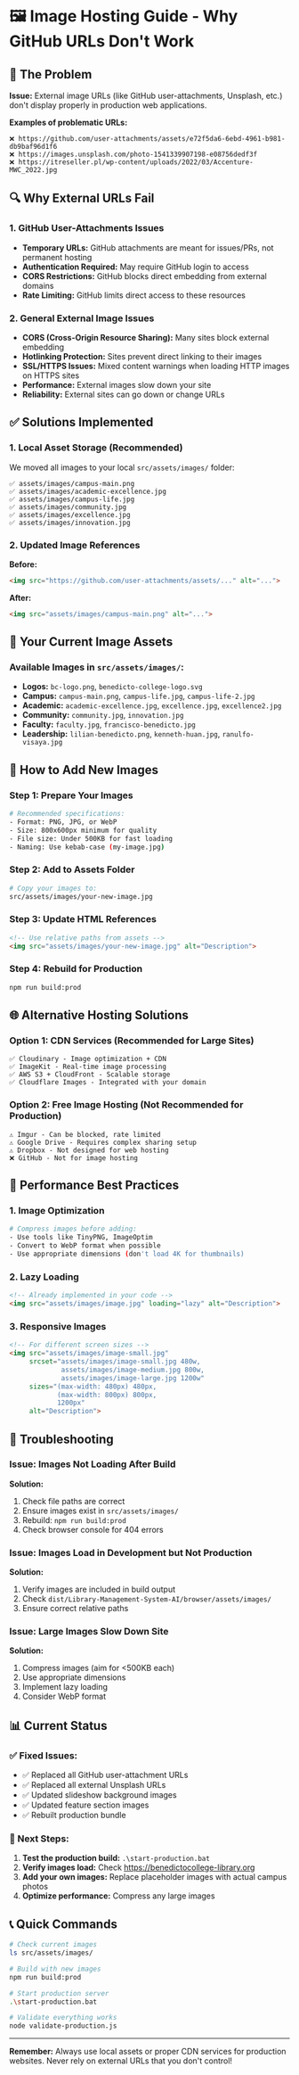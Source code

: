# 🖼️ Image Hosting Guide - Why GitHub URLs Don't Work

## 🚫 The Problem

**Issue:** External image URLs (like GitHub user-attachments, Unsplash, etc.) don't display properly in production web applications.

**Examples of problematic URLs:**
```
❌ https://github.com/user-attachments/assets/e72f5da6-6ebd-4961-b981-db9baf96d1f6
❌ https://images.unsplash.com/photo-1541339907198-e08756dedf3f
❌ https://itreseller.pl/wp-content/uploads/2022/03/Accenture-MWC_2022.jpg
```

## 🔍 Why External URLs Fail

### 1. **GitHub User-Attachments Issues**
- **Temporary URLs:** GitHub attachments are meant for issues/PRs, not permanent hosting
- **Authentication Required:** May require GitHub login to access
- **CORS Restrictions:** GitHub blocks direct embedding from external domains
- **Rate Limiting:** GitHub limits direct access to these resources

### 2. **General External Image Issues**
- **CORS (Cross-Origin Resource Sharing):** Many sites block external embedding
- **Hotlinking Protection:** Sites prevent direct linking to their images
- **SSL/HTTPS Issues:** Mixed content warnings when loading HTTP images on HTTPS sites
- **Performance:** External images slow down your site
- **Reliability:** External sites can go down or change URLs

## ✅ Solutions Implemented

### 1. **Local Asset Storage (Recommended)**
We moved all images to your local `src/assets/images/` folder:

```
✅ assets/images/campus-main.png
✅ assets/images/academic-excellence.jpg
✅ assets/images/campus-life.jpg
✅ assets/images/community.jpg
✅ assets/images/excellence.jpg
✅ assets/images/innovation.jpg
```

### 2. **Updated Image References**
**Before:**
```html
<img src="https://github.com/user-attachments/assets/..." alt="...">
```

**After:**
```html
<img src="assets/images/campus-main.png" alt="...">
```

## 📁 Your Current Image Assets

### Available Images in `src/assets/images/`:
- **Logos:** `bc-logo.png`, `benedicto-college-logo.svg`
- **Campus:** `campus-main.png`, `campus-life.jpg`, `campus-life-2.jpg`
- **Academic:** `academic-excellence.jpg`, `excellence.jpg`, `excellence2.jpg`
- **Community:** `community.jpg`, `innovation.jpg`
- **Faculty:** `faculty.jpg`, `francisco-benedicto.jpg`
- **Leadership:** `lilian-benedicto.png`, `kenneth-huan.jpg`, `ranulfo-visaya.jpg`

## 🔧 How to Add New Images

### Step 1: Prepare Your Images
```bash
# Recommended specifications:
- Format: PNG, JPG, or WebP
- Size: 800x600px minimum for quality
- File size: Under 500KB for fast loading
- Naming: Use kebab-case (my-image.jpg)
```

### Step 2: Add to Assets Folder
```bash
# Copy your images to:
src/assets/images/your-new-image.jpg
```

### Step 3: Update HTML References
```html
<!-- Use relative paths from assets -->
<img src="assets/images/your-new-image.jpg" alt="Description">
```

### Step 4: Rebuild for Production
```bash
npm run build:prod
```

## 🌐 Alternative Hosting Solutions

### Option 1: CDN Services (Recommended for Large Sites)
```
✅ Cloudinary - Image optimization + CDN
✅ ImageKit - Real-time image processing
✅ AWS S3 + CloudFront - Scalable storage
✅ Cloudflare Images - Integrated with your domain
```

### Option 2: Free Image Hosting (Not Recommended for Production)
```
⚠️ Imgur - Can be blocked, rate limited
⚠️ Google Drive - Requires complex sharing setup
⚠️ Dropbox - Not designed for web hosting
❌ GitHub - Not for image hosting
```

## 🚀 Performance Best Practices

### 1. **Image Optimization**
```bash
# Compress images before adding:
- Use tools like TinyPNG, ImageOptim
- Convert to WebP format when possible
- Use appropriate dimensions (don't load 4K for thumbnails)
```

### 2. **Lazy Loading**
```html
<!-- Already implemented in your code -->
<img src="assets/images/image.jpg" loading="lazy" alt="Description">
```

### 3. **Responsive Images**
```html
<!-- For different screen sizes -->
<img src="assets/images/image-small.jpg" 
     srcset="assets/images/image-small.jpg 480w,
             assets/images/image-medium.jpg 800w,
             assets/images/image-large.jpg 1200w"
     sizes="(max-width: 480px) 480px,
            (max-width: 800px) 800px,
            1200px"
     alt="Description">
```

## 🔧 Troubleshooting

### Issue: Images Not Loading After Build
**Solution:**
1. Check file paths are correct
2. Ensure images exist in `src/assets/images/`
3. Rebuild: `npm run build:prod`
4. Check browser console for 404 errors

### Issue: Images Load in Development but Not Production
**Solution:**
1. Verify images are included in build output
2. Check `dist/Library-Management-System-AI/browser/assets/images/`
3. Ensure correct relative paths

### Issue: Large Images Slow Down Site
**Solution:**
1. Compress images (aim for <500KB each)
2. Use appropriate dimensions
3. Implement lazy loading
4. Consider WebP format

## 📊 Current Status

### ✅ Fixed Issues:
- ✅ Replaced all GitHub user-attachment URLs
- ✅ Replaced all external Unsplash URLs
- ✅ Updated slideshow background images
- ✅ Updated feature section images
- ✅ Rebuilt production bundle

### 🎯 Next Steps:
1. **Test the production build:** `.\start-production.bat`
2. **Verify images load:** Check https://benedictocollege-library.org
3. **Add your own images:** Replace placeholder images with actual campus photos
4. **Optimize performance:** Compress any large images

## 📞 Quick Commands

```bash
# Check current images
ls src/assets/images/

# Build with new images
npm run build:prod

# Start production server
.\start-production.bat

# Validate everything works
node validate-production.js
```

---

**Remember:** Always use local assets or proper CDN services for production websites. Never rely on external URLs that you don't control!
